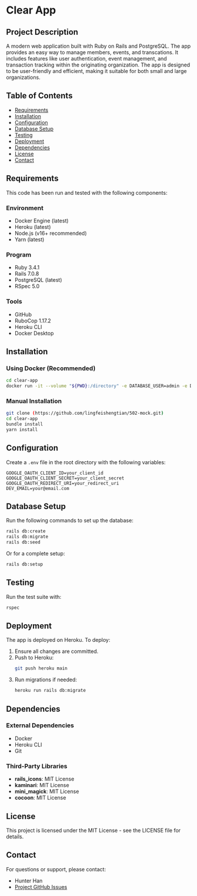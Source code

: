 # Clear App

## Project Description
A modern web application built with Ruby on Rails and PostgreSQL. The app provides an easy way to manage members, events, and transcations. It includes features like user authentication, event management, and transaction tracking within the originating organization.
The app is designed to be user-friendly and efficient, making it suitable for both small and large organizations.

## Table of Contents
- [Requirements](#requirements)
- [Installation](#installation)
- [Configuration](#configuration)
- [Database Setup](#database-setup)
- [Testing](#testing)
- [Deployment](#deployment)
- [Dependencies](#dependencies)
- [License](#license)
- [Contact](#contact)

## Requirements
This code has been run and tested with the following components:

### Environment
- Docker Engine (latest)
- Heroku (latest)
- Node.js (v16+ recommended)
- Yarn (latest)

### Program
- Ruby 3.4.1
- Rails 7.0.8
- PostgreSQL (latest)
- RSpec 5.0

### Tools
- GitHub
- RuboCop 1.17.2
- Heroku CLI
- Docker Desktop

## Installation

### Using Docker (Recommended)
```bash
cd clear-app
docker run -it --volume "${PWD}:/directory" -e DATABASE_USER=admin -e DATABASE_PASSWORD={pswd} -p 3000:3000 lingfeishengtian/rails-postgres:latest
```

### Manual Installation
```bash
git clone (https://github.com/lingfeishengtian/502-mock.git)
cd clear-app
bundle install
yarn install
```

## Configuration
Create a `.env` file in the root directory with the following variables:
```
GOOGLE_OAUTH_CLIENT_ID=your_client_id
GOOGLE_OAUTH_CLIENT_SECRET=your_client_secret
GOOGLE_OAUTH_REDIRECT_URI=your_redirect_uri
DEV_EMAIL=your@email.com
```

## Database Setup
Run the following commands to set up the database:
```bash
rails db:create
rails db:migrate
rails db:seed
```
Or for a complete setup:
```bash
rails db:setup
```

## Testing
Run the test suite with:
```bash
rspec
```

## Deployment
The app is deployed on Heroku. To deploy:

1. Ensure all changes are committed.
2. Push to Heroku:
    ```bash
    git push heroku main
    ```
3. Run migrations if needed:
    ```bash
    heroku run rails db:migrate
    ```

## Dependencies

### External Dependencies
- Docker
- Heroku CLI
- Git

### Third-Party Libraries
- **rails_icons**: MIT License  
- **kaminari**: MIT License  
- **mini_magick**: MIT License  
- **cocoon**: MIT License  

## License
This project is licensed under the MIT License - see the LICENSE file for details.

## Contact
For questions or support, please contact:
- Hunter Han
- [Project GitHub Issues](#)
